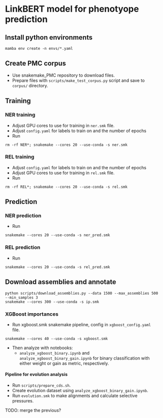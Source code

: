# LinkBERT model for phenotyope prediction
## Install python environments
```
mamba env create -n envs/*.yaml
```
## Create PMC corpus

- Use snakemake_PMC repository to download files.
- Prepare files with `scripts/make_test_corpus.py` script and save to `corpus/` directory.

## Training

### NER training

- Adjust GPU cores to use for training in `ner.smk` file.
- Adjust `config.yaml` for labels to train on and the number of epochs
- Run

```
rm -rf NER*; snakemake --cores 20 --use-conda -s ner.smk
```

### REL training

- Adjust `config.yaml` for labels to train on and the number of epochs
- Adjust GPU cores to use for training in `rel.smk` file.
- Run

```
rm -rf REL*; snakemake --cores 20 --use-conda -s rel.smk
```

## Prediction

### NER prediction

- Run

```
snakemake --cores 20 --use-conda -s ner_pred.smk
```

### REL prediction

- Run

```
snakemake --cores 20 --use-conda -s rel_pred.smk
```

## Download assemblies and annotate


```
python scripts/download_assemblies.py --data 1500 --max_assemblies 500 --min_samples 3
snakemake --cores 300 --use-conda -s ip.smk
```

### XGBoost importances

- Run xgboost.smk snakemake pipeline, config in `xgboost_config.yaml` file.

```
snakemake --cores 40 --use-conda -s xgboost.smk
```

- Then analyze with notebooks:
  - `analyze_xgboost_binary.ipynb` and `analyze_xgboost_binary_gain.ipynb` for binary classification with either weight or gain as metric, respectively.


#### Pipeline for evolution analysis

- Run `scripts/prepare_cds.sh`.
- Create evolution dataset using `analyze_xgboost_binary_gain.ipynb`.
- Run `evolution.smk` to make alignments and calculate selective pressures.

TODO: merge the previous?